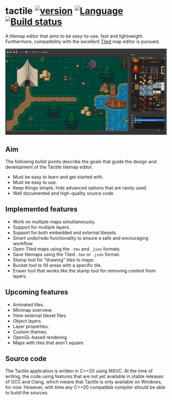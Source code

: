 # tactile [![version](https://img.shields.io/badge/version-0.2.0-blue.svg)](https://semver.org) [![Language](https://img.shields.io/badge/C%2B%2B-20-blue.svg)](https://en.wikipedia.org/wiki/C%2B%2B#Standardization) [![Build status](https://ci.appveyor.com/api/projects/status/1dsfluq6ep8yj5lr?svg=true)](https://ci.appveyor.com/project/AlbinJohansson/tactile)

A tilemap editor that aims to be easy-to-use, fast and lightweight. Furthermore, compatibility with
the excellent [Tiled](https://www.mapeditor.org/) map editor is pursued.

![example](meta/screenshots/v010.png "example")

## Aim

The following bullet points describe the goals that guide the design and development of the Tactile tilemap editor.

* Must be easy to learn and get started with.
* Must be easy to use.
* Keep things simple, hide advanced options that are rarely used.
* Well documented and high-quality source code.

## Implemented features

* Work on multiple maps simultaneously.
* Support for multiple layers.
* Support for both embedded and external tilesets.
* Smart undo/redo functionality to ensure a safe and encouraging workflow.
* Open Tiled maps using the `.tmx` and `.json` formats.
* Save tilemaps using the Tiled `.tmx` or `.json` format.
* Stamp tool for "drawing" tiles to maps.
* Bucket tool to fill areas with a specific tile.
* Eraser tool that works like the stamp tool for removing content from layers.

## Upcoming features

* Animated tiles.
* Minimap overview.
* View external tileset files.
* Object layers.
* Layer properties.
* Custom themes.
* OpenGL-based rendering.
* Maps with tiles that aren't square.

## Source code

The Tactile application is written in C++20 using MSVC. At the time of writing, the code using features that are not yet available in stable releases of GCC and Clang, which means that Tactile is only available on Windows, for now. However, with time any C++20 compatible compiler should be able to build the sources.
